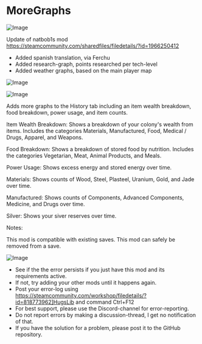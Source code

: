 # MoreGraphs

![Image](https://i.imgur.com/buuPQel.png)

Update of natbob1s mod
https://steamcommunity.com/sharedfiles/filedetails/?id=1966250412

- Added spanish translation, via Ferchu
- Added research-graph, points researched per tech-level
- Added weather graphs, based on the main player map

![Image](https://i.imgur.com/pufA0kM.png)

	
![Image](https://i.imgur.com/Z4GOv8H.png)

Adds more graphs to the History tab including an item wealth breakdown, food breakdown, power usage, and item counts.

Item Wealth Breakdown:
Shows a breakdown of your colony's wealth from items. Includes the categories Materials, Manufactured, Food, Medical / Drugs, Apparel, and Weapons. 

Food Breakdown:
Shows a breakdown of stored food by nutrition.  Includes the categories Vegetarian, Meat, Animal Products, and Meals.

Power Usage:
Shows excess energy and stored energy over time.

Materials:
Shows counts of Wood, Steel, Plasteel, Uranium, Gold, and Jade over time.

Manufactured:
Shows counts of Components, Advanced Components, Medicine, and Drugs over time.

Silver:
Shows your siver reserves over time.

Notes:

This mod is compatible with existing saves.
This mod can safely be removed from a save.

![Image](https://i.imgur.com/PwoNOj4.png)



-  See if the the error persists if you just have this mod and its requirements active.
-  If not, try adding your other mods until it happens again.
-  Post your error-log using https://steamcommunity.com/workshop/filedetails/?id=818773962]HugsLib and command Ctrl+F12
-  For best support, please use the Discord-channel for error-reporting.
-  Do not report errors by making a discussion-thread, I get no notification of that.
-  If you have the solution for a problem, please post it to the GitHub repository.




